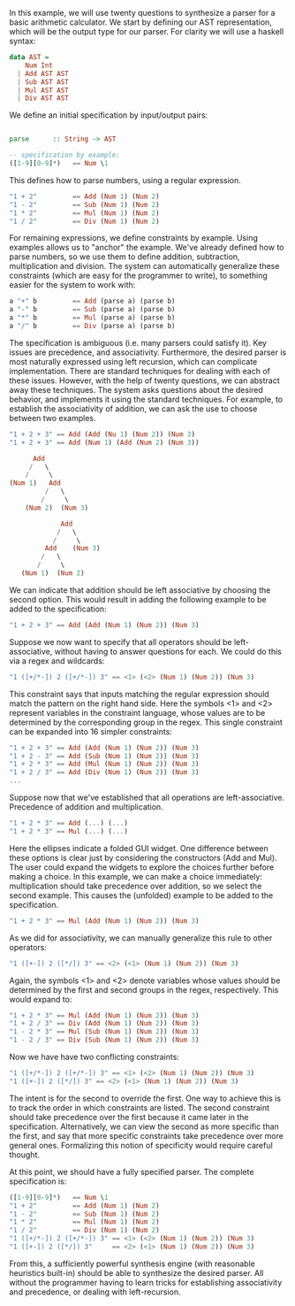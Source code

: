 In this example, we will use twenty questions to synthesize a parser
for a basic arithmetic calculator. We start by defining our AST
representation, which will be the output type for our parser. For
clarity we will use a haskell syntax:

```haskell
data AST =
    Num Int
  | Add AST AST
  | Sub AST AST
  | Mul AST AST
  | Div AST AST
```

We define an initial specification by input/output pairs:

```haskell

parse      :: String -> AST

-- specification by example:
([1-9][0-9]*)   == Num \1
```

This defines how to parse numbers, using a regular expression.

```haskell
"1 + 2"         == Add (Num 1) (Num 2)
"1 - 2"         == Sub (Num 1) (Num 2)
"1 * 2"         == Mul (Num 1) (Num 2)
"1 / 2"         == Div (Num 1) (Num 2)
```

For remaining expressions, we define constraints by example. Using
examples allows us to "anchor" the example.  We've already defined how
to parse numbers, so we use them to define addition, subtraction,
multiplication and division.  The system can automatically generalize
these constraints (which are easy for the programmer to write), to
something easier for the system to work with:

```haskell
a "+" b         == Add (parse a) (parse b)
a "-" b         == Sub (parse a) (parse b)
a "*" b         == Mul (parse a) (parse b)
a "/" b         == Div (parse a) (parse b)
```

The specification is ambiguous (i.e. many parsers could satisfy it).
Key issues are precedence, and associativity. Furthermore, the desired
parser is most naturally expressed using left recursion, which can
complicate implementation.  There are standard techniques for dealing
with each of these issues.  However, with the help of twenty
questions, we can abstract away these techniques.  The system asks
questions about the desired behavior, and implements it using the
standard techniques. For example, to establish the associativity of
addition, we can ask the use to choose between two examples.

```haskell
"1 + 2 + 3" == Add (Add (Nu 1) (Num 2)) (Num 3)
"1 + 2 + 3" == Add (Num 1) (Add (Num 2) (Num 3))

      Add
     /   \
    /     \
(Num 1)   Add
         /   \
	    /     \
    (Num 2)  (Num 3)

             Add
		    /   \
		   /     \
	     Add    (Num 3)
	    /   \
	   /     \
   (Num 1)  (Num 2)
```

We can indicate that addition should be left associative by choosing
the second option.  This would result in adding the following example
to be added to the specification:

```haskell
"1 + 2 + 3" == Add (Add (Num 1) (Num 2)) (Num 3)
```

Suppose we now want to specify that all operators should be
left-associative, without having to answer questions for each.  We
could do this via a regex and wildcards:

```haskell
"1 ([+/*-]) 2 ([+/*-]) 3" == <1> (<2> (Num 1) (Num 2)) (Num 3)
```

This constraint says that inputs matching the regular expression
should match the pattern on the right hand side.  Here the symbols <1>
and <2> represent variables in the constraint language, whose values
are to be determined by the corresponding group in the regex.  This
single constraint can be expanded into 16 simpler constraints:

```haskell
"1 + 2 + 3" == Add (Add (Num 1) (Num 2)) (Num 3)
"1 + 2 - 3" == Add (Sub (Num 1) (Num 2)) (Num 3)
"1 + 2 * 3" == Add (Mul (Num 1) (Num 2)) (Num 3)
"1 + 2 / 3" == Add (Div (Num 1) (Num 2)) (Num 3)
...
```

Suppose now that we've established that all operations are
left-associative. Precedence of addition and multiplication.

```haskell
"1 + 2 * 3" == Add (...) (...)
"1 + 2 * 3" == Mul (...) (...)
```

Here the ellipses indicate a folded GUI widget.  One difference
between these options is clear just by considering the constructors
(Add and Mul).  The user could expand the widgets to explore the
choices further before making a choice.  In this example, we can make
a choice immediately: multiplication should take precedence over
addition, so we select the second example.  This causes the (unfolded)
example to be added to the specification.

```haskell
"1 + 2 * 3" == Mul (Add (Num 1) (Num 2)) (Num 3)
```

As we did for associativity, we can manually generalize this rule to
other operators:

```haskell
"1 ([+-]) 2 ([*/]) 3" == <2> (<1> (Num 1) (Num 2)) (Num 3)
```

Again, the symbols <1> and <2> denote variables whose values should be
determined by the first and second groups in the regex, respectively.
This would expand to:

```haskell
"1 + 2 * 3" == Mul (Add (Num 1) (Num 2)) (Num 3)
"1 + 2 / 3" == Div (Add (Num 1) (Num 2)) (Num 3)
"1 - 2 * 3" == Mul (Sub (Num 1) (Num 2)) (Num 3)
"1 - 2 / 3" == Div (Sub (Num 1) (Num 2)) (Num 3)
```

Now we have have two conflicting constraints:

```haskell
"1 ([+/*-]) 2 ([+/*-]) 3" == <1> (<2> (Num 1) (Num 2)) (Num 3)
"1 ([+-]) 2 ([*/]) 3" == <2> (<1> (Num 1) (Num 2)) (Num 3)
```

The intent is for the second to override the first.  One way to
achieve this is to track the order in which constraints are
listed. The second constraint should take precedence over the first
because it came later in the specification.  Alternatively, we can
view the second as more specific than the first, and say that more
specific constraints take precedence over more general ones.
Formalizing this notion of specificity would require careful thought.

At this point, we should have a fully specified parser.  The complete
specification is:

```haskell
([1-9][0-9]*)   == Num \1
"1 + 2"         == Add (Num 1) (Num 2)
"1 - 2"         == Sub (Num 1) (Num 2)
"1 * 2"         == Mul (Num 1) (Num 2)
"1 / 2"         == Div (Num 1) (Num 2)
"1 ([+/*-]) 2 ([+/*-]) 3" == <1> (<2> (Num 1) (Num 2)) (Num 3)
"1 ([+-]) 2 ([*/]) 3"     == <2> (<1> (Num 1) (Num 2)) (Num 3)
```

From this, a sufficiently powerful synthesis engine (with reasonable
heuristics built-in) should be able to synthesize the desired parser.
All without the programmer having to learn tricks for establishing
associativity and precedence, or dealing with left-recursion.
